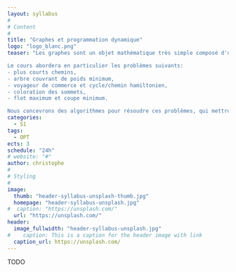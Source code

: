 ```yaml
---
layout: syllabus
#
# Content
#
title: "Graphes et programmation dynamique"
logo: "logo_blanc.png"
teaser: "Les graphes sont un objet mathématique très simple composé d'un ensemble de sommets dont certains sont deux à deux reliés par des arêtes. Malgré leur simplicité, ils modélisent des situations très variées et de nombreux problèmes d'optimisation sont formulés en termes de graphes. Le cours introduira les notions de base sur les graphes, leurs représentations en mémoire, les problèmes algorithmiques classiques sur ces objets et les techniques pour les résoudre.

Le cours abordera en particulier les problèmes suivants:
- plus courts chemins,
- arbre couvrant de poids minimum,
- voyageur de commerce et cycle/chemin hamiltonien,
- coloration des sommets,
- flot maximum et coupe minimum.

Nous concevrons des algorithmes pour résoudre ces problèmes, qui mettront en œuvre des techniques générales d'algorithmique telles que la programmation dynamique, les algorithmes gloutons et l'approche diviser pour régner."
categories:
  - S1
tags:
  - OPT
ects: 3
schedule: "24h"
# website: "#"
author: christophe
#
# Styling
#
image:
  thumb: "header-syllabus-unsplash-thumb.jpg"
  homepage: "header-syllabus-unsplash.jpg"
#  caption: "https://unsplash.com/"
  url: "https://unsplash.com/"
header:
  image_fullwidth: "header-syllabus-unsplash.jpg"
#    caption: This is a caption for the header image with link
  caption_url: https://unsplash.com/
---
```


TODO
